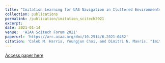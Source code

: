 ```yaml
---
title: "Imitation Learning for UAS Navigation in Cluttered Environments"
collection: publications
permalink: /publication/imitation_scitech2021
excerpt:
date: 2021-01-14
venue:  'AIAA Scitech Forum 2021'
paperurl: 'https://arc.aiaa.org/doi/10.2514/6.2021-0452'
citation: 'Caleb M. Harris, Youngjun Choi, and Dimitri N. Mavris. "Imitation Learning for UAS Navigation in Cluttered Environments". AIAA Scitech 2021 Forum. January 2021.'
---
```


[Access paper here](https://www.researchgate.net/publication/348238887_Imitation_Learning_for_UAS_Navigation_in_Cluttered_Environments)
